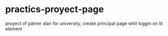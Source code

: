 # practics-proyect-page
proyect of patner alan for university, create principal page whit loggin on lit element 
